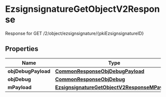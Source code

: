 

# EzsignsignatureGetObjectV2Response

Response for GET /2/object/ezsignsignature/{pkiEzsignsignatureID}

## Properties

| Name | Type | Description | Notes |
|------------ | ------------- | ------------- | -------------|
|**objDebugPayload** | [**CommonResponseObjDebugPayload**](CommonResponseObjDebugPayload.md) |  |  |
|**objDebug** | [**CommonResponseObjDebug**](CommonResponseObjDebug.md) |  |  [optional] |
|**mPayload** | [**EzsignsignatureGetObjectV2ResponseMPayload**](EzsignsignatureGetObjectV2ResponseMPayload.md) |  |  |



